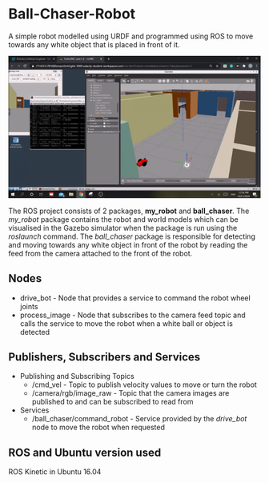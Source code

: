# Ball-Chaser-Robot
A simple robot modelled using URDF and programmed using ROS to move towards any white object that is placed in front of it.

![Ball Chaser Demo](Ball_Chaser_Demo.gif)

The ROS project consists of 2 packages, **my_robot** and **ball_chaser**. The *my_robot* package contains the robot and world models which can be visualised in the Gazebo simulator when the package is run using the *roslaunch* command. The *ball_chaser* package is responsible for detecting and moving towards any white object in front of the robot by reading the feed from the camera attached to the front of the robot.

## Nodes
* drive_bot - Node that provides a service to command the robot wheel joints
* process_image - Node that subscribes to the camera feed topic and calls the service to move the robot when a white ball or object is detected

## Publishers, Subscribers and Services
* Publishing and Subscribing Topics
  * /cmd_vel - Topic to publish velocity values to move or turn the robot
  * /camera/rgb/image_raw - Topic that the camera images are published to and can be subscribed to read from
* Services
  * /ball_chaser/command_robot - Service provided by the *drive_bot* node to move the robot when requested
  
## ROS and Ubuntu version used
ROS Kinetic in Ubuntu 16.04
